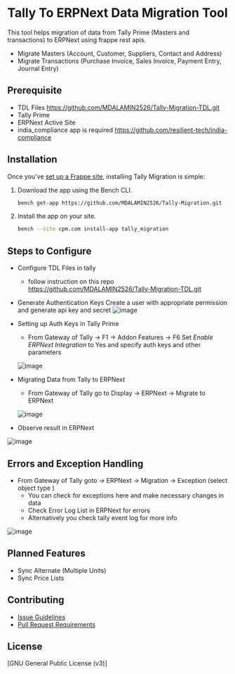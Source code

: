 <div align="left">

<h1>Tally To ERPNext Data Migration Tool</h1>

This tool helps migration of data from Tally Prime (Masters and transactions) to ERPNext using frappe rest apis.
- Migrate Masters (Account, Customer, Suppliers, Contact and Address)
- Migrate Transactions (Purchase Invoice, Sales Invoice, Payment Entry, Journal Entry)

</div>

## Prerequisite
* TDL Files https://github.com/MDALAMIN2526/Tally-Migration-TDL.git
* Tally Prime
* ERPNext Active Site
* india_compliance app is required https://github.com/resilient-tech/india-compliance

## Installation

Once you've [set up a Frappe site](https://frappeframework.com/docs/v14/user/en/installation/), installing Tally Migration is simple:

1. Download the app using the Bench CLI.

    ```bash
    bench get-app https://github.com/MDALAMIN2526/Tally-Migration.git
    ```

2. Install the app on your site.

    ```bash
    bench --site cpm.com install-app tally_migration
    ```


## Steps to Configure
* Configure TDL Files in tally
  - follow instruction on this repo https://github.com/MDALAMIN2526/Tally-Migration-TDL.git
  
* Generate Authentication Keys
  Create a user with appropriate permission and generate api key and secret
  ![image](https://github.com/laxmantandon/express_tally/assets/24727535/73558d52-d260-4a38-b0a1-8c2ef307a50b)

* Setting up Auth Keys in Tally Prime
  - From Gateway of Tally -> F1 -> Addon Features -> F6
  Set *Enable ERPNext Integration* to Yes and specify auth keys and other parameters
  
  ![image](https://github.com/laxmantandon/express_tally/assets/24727535/5039845f-6a04-49e2-b45c-4a55933630f7)

* Migrating Data from Tally to ERPNext
  - From Gateway of Tally go to Display -> ERPNext -> Migrate to ERPNext
  
  ![image](https://github.com/laxmantandon/express_tally/assets/24727535/d7029c93-1a44-450b-b2f1-ef3655eb28ce)

* Observe result in ERPNext

![image](https://github.com/laxmantandon/express_tally/assets/24727535/f1b46186-89d0-42fb-9136-1df767adbdb7)

## Errors and Exception Handling 
* From Gateway of Tally goto -> ERPNext -> Migration -> Exception (select object type )
  - You can check for exceptions here and make necessary changes in data
  - Check Error Log List in ERPNext for errors
  - Alternatively you check tally event log for more info
    
![image](https://github.com/laxmantandon/express_tally/assets/24727535/726a60b0-7291-4a82-a453-af3eb1d8a2fc)


## Planned Features

- Sync Alternate (Multiple Units)
- Sync Price Lists

## Contributing

- [Issue Guidelines](https://github.com/frappe/erpnext/wiki/Issue-Guidelines)
- [Pull Request Requirements](https://github.com/frappe/erpnext/wiki/Contribution-Guidelines)

## License

[GNU General Public License (v3)]
